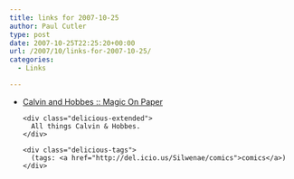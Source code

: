 ```yaml
---
title: links for 2007-10-25
author: Paul Cutler
type: post
date: 2007-10-25T22:25:20+00:00
url: /2007/10/links-for-2007-10-25/
categories:
  - Links

---
```

<ul class="delicious">
  <li>
    <div class="delicious-link">
      <a href="http://ignatz.brinkster.net/calvin.html">Calvin and Hobbes :: Magic On Paper</a>
    </div>
    
    <div class="delicious-extended">
      All things Calvin & Hobbes.
    </div>
    
    <div class="delicious-tags">
      (tags: <a href="http://del.icio.us/Silwenae/comics">comics</a>)
    </div>
  </li>
</ul>